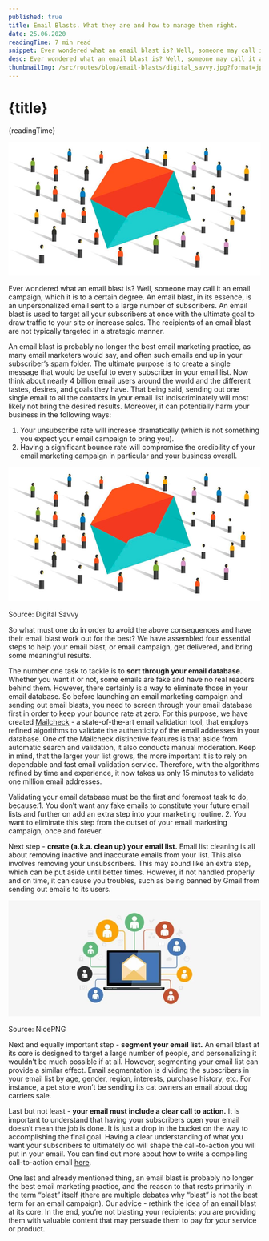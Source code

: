 ```yaml
---
published: true
title: Email Blasts. What they are and how to manage them right.
date: 25.06.2020
readingTime: 7 min read
snippet: Ever wondered what an email blast is? Well, someone may call it an email campaign, which it is to a certain degree. An email blast, in its essence, is an unpersonalized email sent to a large number of subscribers. An email blast is used to target all your subscribers at once with the ultimate goal to draw traffic to your site or increase sales. The recipients of an email blast are not typically targeted in a strategic manner.
desc: Ever wondered what an email blast is? Well, someone may call it an email campaign, which it is to a certain degree. An email blast, in its essence, is an unpersonalized email sent to a large number of subscribers. An email blast is used to target all your subscribers at once with the ultimate goal to draw traffic to your site or increase sales. The recipients of an email blast are not typically targeted in a strategic manner.
thumbnailImg: /src/routes/blog/email-blasts/digital_savvy.jpg?format=jpg&width=1200&height=630
---
```


# {title}

{readingTime}

![Digital Savvy](./digital_savvy.jpg?format=webp;jpg;avif&srcset)

Ever wondered what an email blast is? Well, someone may call it an email campaign, which it is to a certain degree. An email blast, in its essence, is an unpersonalized email sent to a large number of subscribers. An email blast is used to target all your subscribers at once with the ultimate goal to draw traffic to your site or increase sales. The recipients of an email blast are not typically targeted in a strategic manner.

An email blast is probably no longer the best email marketing practice, as many email marketers would say, and often such emails end up in your subscriber’s spam folder. The ultimate purpose is to create a single message that would be useful to every subscriber in your email list. Now think about nearly 4 billion email users around the world and the different tastes, desires, and goals they have. That being said, sending out one single email to all the contacts in your email list indiscriminately will most likely not bring the desired results. Moreover, it can potentially harm your business in the following ways:

1.  Your unsubscribe rate will increase dramatically (which is not something you expect your email campaign to bring you).
2.  Having a significant bounce rate will compromise the credibility of your email marketing campaign in particular and your business overall.

![Digital Savvy](./digital_savvy.jpg?format=webp;jpg;avif&srcset)

Source: Digital Savvy

So what must one do in order to avoid the above consequences and have their email blast work out for the best? We have assembled four essential steps to help your email blast, or email campaign, get delivered, and bring some meaningful results.

The number one task to tackle is to **sort through your email database.** Whether you want it or not, some emails are fake and have no real readers behind them. However, there certainly is a way to eliminate those in your email database. So before launching an email marketing campaign and sending out email blasts, you need to screen through your email database first in order to keep your bounce rate at zero. For this purpose, we have created [Mailcheck](/#features) - a state-of-the-art email validation tool, that employs refined algorithms to validate the authenticity of the email addresses in your database. One of the Mailcheck distinctive features is that aside from automatic search and validation, it also conducts manual moderation. Keep in mind, that the larger your list grows, the more important it is to rely on dependable and fast email validation service. Therefore, with the algorithms refined by time and experience, it now takes us only 15 minutes to validate one million email addresses.

Validating your email database must be the first and foremost task to do, because:1. You don’t want any fake emails to constitute your future email lists and further on add an extra step into your marketing routine. 2. You want to eliminate this step from the outset of your email marketing campaign, once and forever.

Next step - **create (a.k.a. clean up) your email list.** Email list cleaning is all about removing inactive and inaccurate emails from your list. This also involves removing your unsubscribers. This may sound like an extra step, which can be put aside until better times. However, if not handled properly and on time, it can cause you troubles, such as being banned by Gmail from sending out emails to its users.

![NicePNG](./email_list.jpg?format=webp;jpg;avif&srcset)

Source: NicePNG

Next and equally important step - **segment your email list.** An email blast at its core is designed to target a large number of people, and personalizing it wouldn’t be much possible if at all. However, segmenting your email list can provide a similar effect. Email segmentation is dividing the subscribers in your email list by age, gender, region, interests, purchase history, etc. For instance, a pet store won’t be sending its cat owners an email about dog carriers sale.

Last but not least - **your email must include a clear call to action.** It is important to understand that having your subscribers open your email doesn’t mean the job is done. It is just a drop in the bucket on the way to accomplishing the final goal. Having a clear understanding of what you want your subscribers to ultimately do will shape the call-to-action you will put in your email. You can find out more about how to write a compelling call-to-action email [here](/blog/six-tips-to-write-an-email-that-prompts-your-subscribers-to-action).

One last and already mentioned thing, an email blast is probably no longer the best email marketing practice, and the reason to that rests primarily in the term “blast” itself (there are multiple debates why “blast” is not the best term for an email campaign). Our advice - rethink the idea of an email blast at its core. In the end, you’re not blasting your recipients; you are providing them with valuable content that may persuade them to pay for your service or product.
